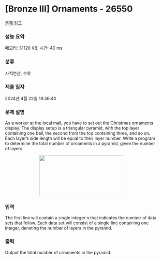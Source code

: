 # [Bronze III] Ornaments - 26550 

[문제 링크](https://www.acmicpc.net/problem/26550) 

### 성능 요약

메모리: 31120 KB, 시간: 40 ms

### 분류

사칙연산, 수학

### 제출 일자

2024년 4월 22일 18:46:40

### 문제 설명

<p>As a worker at the local mall, you have to set out the Christmas ornaments display. The display setup is a triangular pyramid, with the top layer containing one ball, the second from the top containing three, and so on. Each layer’s side length will be equal to their layer number. Write a program to determine the total number of ornaments in a pyramid, given the number of layers.</p>

<p style="text-align: center;"><img alt="" src="https://upload.acmicpc.net/c2d0caae-b0ce-45c5-b8d3-5422a37a1076/-/preview/" style="width: 278px; height: 135px;"></p>

### 입력 

 <p>The first line will contain a single integer n that indicates the number of data sets that follow. Each data set will consist of a single line containing one integer, denoting the number of layers in the pyramid.</p>

### 출력 

 <p>Output the total number of ornaments in the pyramid.</p>

